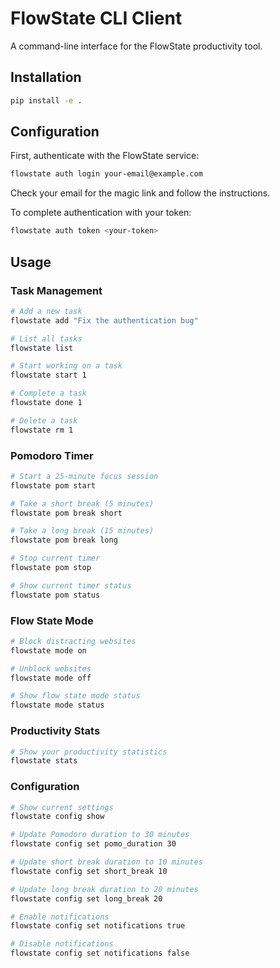 # FlowState CLI Client

A command-line interface for the FlowState productivity tool.

## Installation

```bash
pip install -e .
```

## Configuration

First, authenticate with the FlowState service:

```bash
flowstate auth login your-email@example.com
```

Check your email for the magic link and follow the instructions.

To complete authentication with your token:
```bash
flowstate auth token <your-token>
```

## Usage

### Task Management
```bash
# Add a new task
flowstate add "Fix the authentication bug"

# List all tasks
flowstate list

# Start working on a task
flowstate start 1

# Complete a task
flowstate done 1

# Delete a task
flowstate rm 1
```

### Pomodoro Timer
```bash
# Start a 25-minute focus session
flowstate pom start

# Take a short break (5 minutes)
flowstate pom break short

# Take a long break (15 minutes)
flowstate pom break long

# Stop current timer
flowstate pom stop

# Show current timer status
flowstate pom status
```

### Flow State Mode
```bash
# Block distracting websites
flowstate mode on

# Unblock websites
flowstate mode off

# Show flow state mode status
flowstate mode status
```

### Productivity Stats
```bash
# Show your productivity statistics
flowstate stats
```

### Configuration
```bash
# Show current settings
flowstate config show

# Update Pomodoro duration to 30 minutes
flowstate config set pomo_duration 30

# Update short break duration to 10 minutes
flowstate config set short_break 10

# Update long break duration to 20 minutes
flowstate config set long_break 20

# Enable notifications
flowstate config set notifications true

# Disable notifications
flowstate config set notifications false
```
